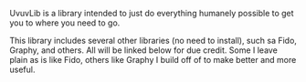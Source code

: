 UvuvLib is a library intended to just do everything humanely possible to get you to where you need to go.

This library includes several other libraries (no need to install), such sa Fido, Graphy, and others. 
All will be linked below for due credit. Some I leave plain as is like Fido, others like Graphy
I build off of to make better and more useful.